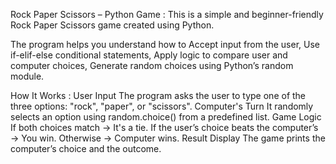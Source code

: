 Rock Paper Scissors – Python Game :  This is a simple and beginner-friendly Rock Paper Scissors game created using Python.

The program helps you understand how to Accept input from the user, Use if-elif-else conditional statements, Apply logic to compare user and computer choices, Generate random choices using Python’s random module.

How It Works :
              User Input
                 The program asks the user to type one of the three options: "rock", "paper", or "scissors".
              Computer's Turn
                 It randomly selects an option using random.choice() from a predefined list.
              Game Logic
                 If both choices match → It's a tie.
                 If the user’s choice beats the computer’s → You win.
                 Otherwise → Computer wins.
              Result Display
                 The game prints the computer’s choice and the outcome.



